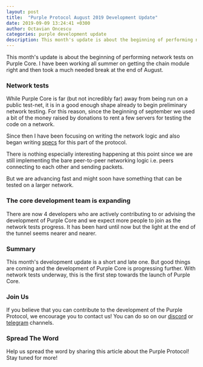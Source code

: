 ```yaml
---
layout: post
title:  "Purple Protocol August 2019 Development Update"
date: 2019-09-09 13:24:41 +0300
author: Octavian Oncescu
categories: purple development update
description: This month's update is about the beginning of performing network tests on Purple Core...
--- 
```


This month's update is about the beginning of performing network tests on Purple Core. I have been working all summer on getting the chain module right and then took a much needed break at the end of August.   

### Network tests
While Purple Core is far (but not incredibly far) away from being run on a public test-net, it is in a good enough shape already to begin preliminary network testing. For this reason, since the beginning of september we used a bit of the money raised by donations to rent a few servers for testing the code on a network.

Since then I have been focusing on writing the network logic and also began writing [specs](https://purpleprotocol.org/wiki/Packets) for this part of the protocol.

There is nothing especially interesting happening at this point since we are still implementing the bare peer-to-peer networking logic i.e. peers connecting to each other and sending packets.

But we are advancing fast and might soon have something that can be tested on a larger network.

### The core development team is expanding
There are now 4 developers who are actively contributing to or advising the development of Purple Core and we expect more people to join as the network tests progress. It has been hard until now but the light at the end of the tunnel seems nearer and nearer.

### Summary
This month's development update is a short and late one. But good things are coming and the development of Purple Core is progressing further. With network tests underway, this is the first step towards the launch of Purple Core. 

### Join Us
If you believe that you can contribute to the development of the Purple Protocol, we encourage you to contact us! You can do so on our [discord](https://discord.gg/5ZVZnKd) or [telegram](https://t.me/purple_protocol) channels. 

### Spread The Word
Help us spread the word by sharing this article about the Purple Protocol! Stay tuned for more!











